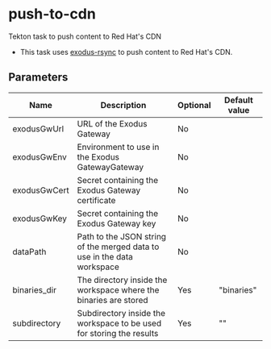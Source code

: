 # push-to-cdn

Tekton task to push content to Red Hat's CDN 

 - This task uses [exodus-rsync](https://github.com/release-engineering/exodus-rsync) to push content to Red Hat's CDN.
## Parameters

| Name | Description | Optional | Default value |
|------|-------------|----------|---------------|
| exodusGwUrl | URL of the Exodus Gateway | No |  |
| exodusGwEnv | Environment to use in the Exodus GatewayGateway | No |  |
| exodusGwCert | Secret containing the Exodus Gateway certificate | No |  |
| exodusGwKey | Secret containing the Exodus Gateway key | No |  |
| dataPath | Path to the JSON string of the merged data to use in the data workspace | No |  |
| binaries_dir | The directory inside the workspace where the binaries are stored | Yes | "binaries" |
| subdirectory | Subdirectory inside the workspace to be used for storing the results | Yes | "" |
